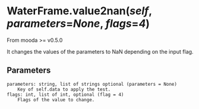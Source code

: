 # WaterFrame.value2nan(*self*, *parameters*=*None*, *flags*=*4*)

From mooda >= v0.5.0

It changes the values of the parameters to NaN depending on the input flag.

## Parameters

    parameters: string, list of strings optional (parameters = None)
        Key of self.data to apply the test.
    flags: int, list of int, optional (flag = 4)
        Flags of the value to change.
